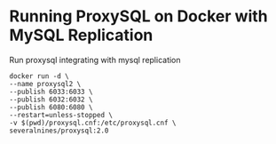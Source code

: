 # Running ProxySQL on Docker with MySQL Replication
Run proxysql integrating with mysql replication

```
docker run -d \
--name proxysql2 \
--publish 6033:6033 \
--publish 6032:6032 \
--publish 6080:6080 \
--restart=unless-stopped \
-v $(pwd)/proxysql.cnf:/etc/proxysql.cnf \
severalnines/proxysql:2.0
```